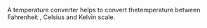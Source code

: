 A temperature converter helps to convert thetemperature between Fahrenheit , Celsius and Kelvin scale.

